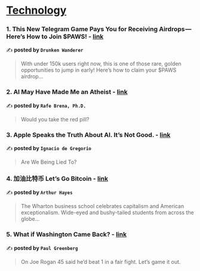 
<h1><a href=https://medium.com/tag/technology/recommended target="_blank" rel="noopener noreferrer">Technology</a></h1>
<h3>1. This New Telegram Game Pays You for Receiving Airdrops — Here’s How to Join $PAWS! - <a href="https://medium.com/@drunkwander/this-new-telegram-game-pays-you-for-receiving-airdrops-heres-how-to-join-paws-886634049cb8" target="_blank" rel="noopener noreferrer">link</a></h3>

✍️ **posted by `Drunken Wanderer`**

<blockquote>With under 150k users right now, this is one of those rare, golden opportunities to jump in early! Here’s how to claim your $PAWS airdrop…</blockquote>

<h3>2. AI May Have Made Me an Atheist - <a href="https://medium.com/re-thinker/ai-may-have-made-me-an-atheist-13db07991578" target="_blank" rel="noopener noreferrer">link</a></h3>

✍️ **posted by `Rafe Brena, Ph.D.`**

<blockquote>Would you take the red pill?</blockquote>

<h3>3. Apple Speaks the Truth About AI. It’s Not Good. - <a href="https://medium.com/@ignacio.de.gregorio.noblejas/apple-speaks-the-truth-about-ai-its-not-good-8f72621cb82d" target="_blank" rel="noopener noreferrer">link</a></h3>

✍️ **posted by `Ignacio de Gregorio`**

<blockquote>Are We Being Lied To?</blockquote>

<h3>4. 加油比特币 Let’s Go Bitcoin - <a href="https://medium.com/@cryptohayes/加油比特币-lets-go-bitcoin-076f153fd502" target="_blank" rel="noopener noreferrer">link</a></h3>

✍️ **posted by `Arthur Hayes`**

<blockquote>The Wharton business school celebrates capitalism and American exceptionalism. Wide-eyed and bushy-tailed students from across the globe…</blockquote>

<h3>5. What if Washington Came Back? - <a href="https://medium.com/@4fishgreenberg/what-if-washington-came-back-4c4081f6cb39" target="_blank" rel="noopener noreferrer">link</a></h3>

✍️ **posted by `Paul Greenberg`**

<blockquote>On Joe Rogan 45 said he’d beat 1 in a fair fight. Let’s game it out.</blockquote>

